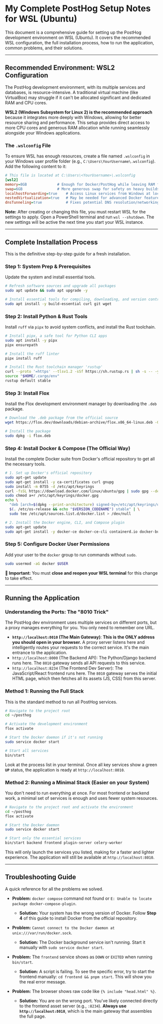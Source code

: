 # My Complete PostHog Setup Notes for WSL (Ubuntu)

This document is a comprehensive guide for setting up the PostHog development environment on WSL (Ubuntu). It covers the recommended WSL configuration, the full installation process, how to run the application, common problems, and their solutions.

-----

## Recommended Environment: WSL2 Configuration

The PostHog development environment, with its multiple services and databases, is resource-intensive. A traditional virtual machine (like VirtualBox) may struggle if it can't be allocated significant and dedicated RAM and CPU cores.

**WSL2 (Windows Subsystem for Linux 2) is the recommended approach** because it integrates more deeply with Windows, allowing for better resource sharing and performance. This setup provides direct access to more CPU cores and generous RAM allocation while running seamlessly alongside your Windows applications.

### The `.wslconfig` File

To ensure WSL has enough resources, create a file named `.wslconfig` in your Windows user profile folder (e.g., `C:\Users\YourUsername\.wslconfig`). Add the following content to it:

```ini
# This file is located at C:\Users\<YourUsername>\.wslconfig
[wsl2]
memory=8GB              # Enough for Docker/PostHog while leaving RAM for Windows
swap=6GB                # More generous swap for safety on heavy builds
localhostForwarding=true    # Access Linux services from Windows at localhost
nestedVirtualization=true   # May be needed for advanced Docker features
dnsTunneling=true           # Fixes potential DNS resolution/networking issues
```

**Note:** After creating or changing this file, you must restart WSL for the settings to apply. Open a PowerShell terminal and run `wsl --shutdown`. The new settings will be active the next time you start your WSL instance.

-----

## Complete Installation Process

This is the definitive step-by-step guide for a fresh installation.

### Step 1: System Prep & Prerequisites

Update the system and install essential tools.

```bash
# Refresh software sources and upgrade all packages
sudo apt update && sudo apt upgrade -y

# Install essential tools for compiling, downloading, and version control
sudo apt install -y build-essential curl git wget
```

### Step 2: Install Python & Rust Tools

Install `ruff` via `pipx` to avoid system conflicts, and install the Rust toolchain.

```bash
# Install pipx, a safe tool for Python CLI apps
sudo apt install -y pipx
pipx ensurepath

# Install the ruff linter
pipx install ruff

# Install the Rust toolchain manager 'rustup'
curl --proto '=https' --tlsv1.2 -sSf https://sh.rustup.rs | sh -s -- -y
source "$HOME/.cargo/env"
rustup default stable
```

### Step 3: Install Flox

Install the Flox development environment manager by downloading the `.deb` package.

```bash
# Download the .deb package from the official source
wget https://flox.dev/downloads/debian-archive/flox.x86_64-linux.deb -O flox.deb

# Install the package
sudo dpkg -i flox.deb
```

### Step 4: Install Docker & Compose (The Official Way)

Install the complete Docker suite from Docker's official repository to get all the necessary tools.

```bash
# 1. Set up Docker's official repository
sudo apt-get update
sudo apt-get install -y ca-certificates curl gnupg
sudo install -m 0755 -d /etc/apt/keyrings
curl -fsSL https://download.docker.com/linux/ubuntu/gpg | sudo gpg --dearmor -o /etc/apt/keyrings/docker.gpg
sudo chmod a+r /etc/apt/keyrings/docker.gpg
echo \
  "deb [arch=$(dpkg --print-architecture) signed-by=/etc/apt/keyrings/docker.gpg] https://download.docker.com/linux/ubuntu \
  $(. /etc/os-release && echo "$VERSION_CODENAME") stable" | \
  sudo tee /etc/apt/sources.list.d/docker.list > /dev/null

# 2. Install the Docker engine, CLI, and Compose plugin
sudo apt-get update
sudo apt-get install -y docker-ce docker-ce-cli containerd.io docker-buildx-plugin docker-compose-plugin
```

### Step 5: Configure Docker User Permissions

Add your user to the `docker` group to run commands without `sudo`.

```bash
sudo usermod -aG docker $USER
```

**🚨 Important:** You must **close and reopen your WSL terminal** for this change to take effect.

-----

## Running the Application

### Understanding the Ports: The "8010 Trick"

The PostHog dev environment uses multiple services on different ports, but a proxy manages everything for you. You only need to remember one URL.

  * **`http://localhost:8010` (The Main Gateway)**: **This is the ONLY address you should open in your browser.** A proxy server listens here and intelligently routes your requests to the correct service. It's the main entrance to the application.
  * `http://localhost:8000` (The Backend API): The Python/Django backend runs here. The `8010` gateway sends all API requests to this service.
  * `http://localhost:8234` (The Frontend Dev Server): The JavaScript/React frontend runs here. The `8010` gateway serves the initial HTML page, which then fetches all its assets (JS, CSS) from this server.

### Method 1: Running the Full Stack

This is the standard method to run all PostHog services.

```bash
# Navigate to the project root
cd ~/posthog

# Activate the development environment
flox activate

# Start the Docker daemon if it's not running
sudo service docker start

# Start all services
bin/start
```

Look at the process list in your terminal. Once all key services show a green **`UP`** status, the application is ready at `http://localhost:8010`.

### Method 2: Running a Minimal Stack (Easier on your System)

You don't need to run everything at once. For most frontend or backend work, a minimal set of services is enough and uses fewer system resources.

```bash
# Navigate to the project root and activate the environment
cd ~/posthog
flox activate

# Start the Docker daemon
sudo service docker start

# Start only the essential services
bin/start backend frontend plugin-server celery-worker
```

This will only launch the services you listed, making for a faster and lighter experience. The application will still be available at `http://localhost:8010`.

-----

## Troubleshooting Guide

A quick reference for all the problems we solved.

  * **Problem:** `docker compose` command not found or `E: Unable to locate package docker-compose-plugin`.

      * **Solution:** Your system has the wrong version of Docker. Follow **Step 4** of this guide to install Docker from the official repository.

  * **Problem:** `Cannot connect to the Docker daemon at unix:///var/run/docker.sock`.

      * **Solution:** The Docker background service isn't running. Start it manually with `sudo service docker start`.

  * **Problem:** The `frontend` service shows as `DOWN` or `EXITED` when running `bin/start`.

      * **Solution:** A script is failing. To see the specific error, try to start the frontend manually: `cd frontend && pnpm start`. This will show you the real error message.

  * **Problem:** The browser shows raw code like `{% include "head.html" %}`.

      * **Solution:** You are on the wrong port. You've likely connected directly to the frontend asset server (e.g., `:8234`). **Always use `http://localhost:8010`**, which is the main gateway that assembles the full page.
